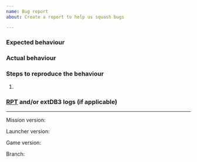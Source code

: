 ```yaml
---
name: Bug report
about: Create a report to help us squash bugs

---
```


<!-- Please review the guidelines for contributing to this repository. The link is above. -->

### Expected behaviour
<!-- A clear and concise description of what *you expected to happen*. -->

### Actual behaviour
<!-- A clear and concise description of what *actually happened*. -->

### Steps to reproduce the behaviour
1. <!-- How can we replicate the bug? -->

### [RPT](https://community.bistudio.com/wiki/Crash_Files#Arma_3) and/or extDB3 logs (if applicable)
<!-- 
Check your client and server RPT and extDB3 logs for errors and warnings.
If there are relevant messages and they are short then post them here with code formatting.
If there are relevant messages and they are long then upload the whole file into your GitHub issue.
-->

----

Mission version: <!-- See core/init.sqf, briefingName in mission.sqm, or changelog in briefing.sqf for your mission version. -->

Launcher version: <!-- In the Arma 3 launcher, go to ⚙ OPTIONS, then click the version information to copy it to your clipboard, and then paste it here. -->

Game version: 

Branch:
